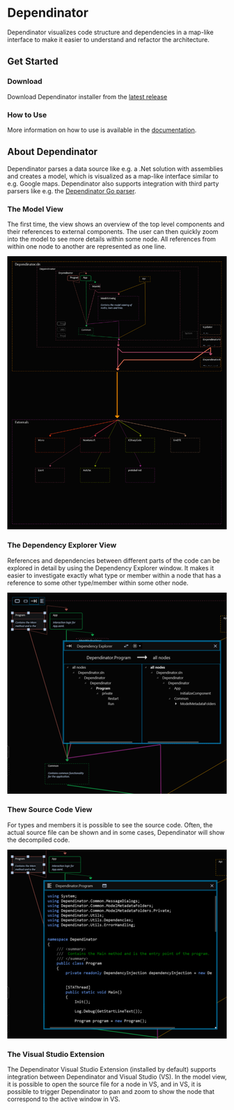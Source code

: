 # Dependinator

Dependinator visualizes code structure and dependencies in a map-like interface to make it easier to understand and refactor the architecture.

## Get Started

### Download

Download Dependinator installer from the [latest release](https://github.com/michael-reichenauer/Dependinator/releases/latest.)

### How to Use

More information on how to use is available in the [documentation](https://github.com/michael-reichenauer/Dependinator/wiki/Dependinator-Help).

## About Dependinator

Dependinator parses a data source like e.g. a .Net solution with assemblies and creates a model, which is visualized as a map-like interface similar to e.g. Google maps. Dependinator also supports integration with third party parsers like e.g. the [Dependinator Go parser](https://github.com/michael-reichenauer/depgoparser).

### The Model View

The first time, the view shows an overview of the top level components and their references to external components. The user can then quickly zoom into the model to see  more details within some node. All references from within one node to another are represented as one line.  

![Model View](doc/resources/model_view.png)

### The Dependency Explorer View

References and dependencies between different parts of the code can be explored in detail by using the Dependency Explorer window. It makes it easier to investigate exactly what type or member within a node that has a reference to some other type/member within some other node.

![Dependency Explorer](doc/resources/de.png)

### Thew Source Code View

For types and members it is possible to see the source code. Often, the actual source file can be shown and in some cases, Dependinator will show the decompiled code.

![Source Code](doc/resources/code.png)

### The Visual Studio Extension

The Dependinator Visual Studio Extension (installed by default) supports integration between Dependinator and Visual Studio (VS). In the model view, it is possible to open the source file for a node in VS, and in VS, it is possible to trigger Dependinator to pan and zoom to show the node that correspond to the active window in VS.  